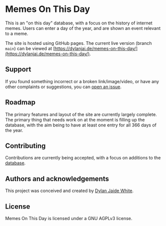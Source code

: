 # Memes On This Day

This is an "on this day" database, with a focus on the history of internet memes. Users can enter a day of the year, and are shown an event relevant to a meme.

The site is hosted using GitHub pages. The current live version (branch `main`) can be viewed at [https://dylanjai.de/memes-on-this-day/](https://dylanjai.de/memes-on-this-day/).

## Support

If you found something incorrect or a broken link/image/video, or have any other complaints or suggestions, you can [open an issue](https://github.com/dylanjaide/memes-on-this-day/issues/new).

## Roadmap

The primary features and layout of the site are currently largely complete. The primary thing that needs work on at the moment is filling up the database, with the aim being to have at least one entry for all 366 days of the year.

## Contributing

Contributions are currently being accepted, with a focus on additions to the [database](https://github.com/dylanjaide/memes-on-this-day/blob/main/data.js).

## Authors and acknowledgements

This project was conceived and created by [Dylan Jaide White](https://dylanjai.de).

## License

Memes On This Day is licensed under a GNU AGPLv3 license.
